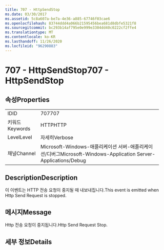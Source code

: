 ```yaml
---
title: 707 - HttpSendStop
ms.date: 03/30/2017
ms.assetid: 5c8a607a-be7a-4e36-a885-67746f03cae6
ms.openlocfilehash: 83744ddd4a066b21595456bea681d8dbfe5321f8
ms.sourcegitcommit: bc293b14af795e0e999e3304dd40c0222cf2ffe4
ms.translationtype: MT
ms.contentlocale: ko-KR
ms.lasthandoff: 11/26/2020
ms.locfileid: "96290883"
---
```

# <a name="707---httpsendstop"></a><span data-ttu-id="6147a-102">707 - HttpSendStop</span><span class="sxs-lookup"><span data-stu-id="6147a-102">707 - HttpSendStop</span></span>

## <a name="properties"></a><span data-ttu-id="6147a-103">속성</span><span class="sxs-lookup"><span data-stu-id="6147a-103">Properties</span></span>  
  
|||  
|-|-|  
|<span data-ttu-id="6147a-104">ID</span><span class="sxs-lookup"><span data-stu-id="6147a-104">ID</span></span>|<span data-ttu-id="6147a-105">707</span><span class="sxs-lookup"><span data-stu-id="6147a-105">707</span></span>|  
|<span data-ttu-id="6147a-106">키워드</span><span class="sxs-lookup"><span data-stu-id="6147a-106">Keywords</span></span>|<span data-ttu-id="6147a-107">HTTP</span><span class="sxs-lookup"><span data-stu-id="6147a-107">HTTP</span></span>|  
|<span data-ttu-id="6147a-108">Level</span><span class="sxs-lookup"><span data-stu-id="6147a-108">Level</span></span>|<span data-ttu-id="6147a-109">자세히</span><span class="sxs-lookup"><span data-stu-id="6147a-109">Verbose</span></span>|  
|<span data-ttu-id="6147a-110">채널</span><span class="sxs-lookup"><span data-stu-id="6147a-110">Channel</span></span>|<span data-ttu-id="6147a-111">Microsoft-Windows-애플리케이션 서버-애플리케이션/디버그</span><span class="sxs-lookup"><span data-stu-id="6147a-111">Microsoft-Windows-Application Server-Applications/Debug</span></span>|  
  
## <a name="description"></a><span data-ttu-id="6147a-112">Description</span><span class="sxs-lookup"><span data-stu-id="6147a-112">Description</span></span>  

 <span data-ttu-id="6147a-113">이 이벤트는 HTTP 전송 요청이 중지될 때 내보내집니다.</span><span class="sxs-lookup"><span data-stu-id="6147a-113">This event is emitted when Http Send Request is stopped.</span></span>  
  
## <a name="message"></a><span data-ttu-id="6147a-114">메시지</span><span class="sxs-lookup"><span data-stu-id="6147a-114">Message</span></span>  

 <span data-ttu-id="6147a-115">Http 전송 요청이 중지됩니다.</span><span class="sxs-lookup"><span data-stu-id="6147a-115">Http Send Request Stop.</span></span>  
  
## <a name="details"></a><span data-ttu-id="6147a-116">세부 정보</span><span class="sxs-lookup"><span data-stu-id="6147a-116">Details</span></span>

